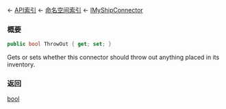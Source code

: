 ← [API索引](Api-Index) ← [命名空间索引](Namespace-Index) ← [IMyShipConnector](Sandbox.ModAPI.Ingame.IMyShipConnector)

### 概要

```csharp
public bool ThrowOut { get; set; }
```

Gets or sets whether this connector should throw out anything placed in its inventory.

### 返回

[bool](https://docs.microsoft.com/en-us/dotnet/api/System.Boolean?view=netframework-4.6)

